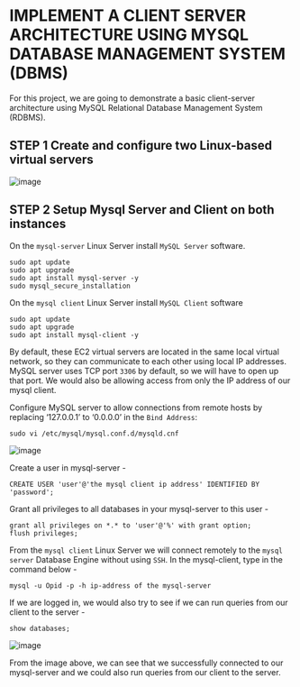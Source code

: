 # IMPLEMENT A CLIENT SERVER ARCHITECTURE USING MYSQL DATABASE MANAGEMENT SYSTEM (DBMS)

For this project, we are going to demonstrate a basic client-server architecture using MySQL Relational Database Management System (RDBMS).

## STEP 1 Create and configure two Linux-based virtual servers

![image](https://user-images.githubusercontent.com/22638955/134379702-4efb8359-8e1f-446c-af8d-b9f6df9c2ace.png)

## STEP 2 Setup Mysql Server and Client on both instances

On the `mysql-server` Linux Server install `MySQL Server` software.
```
sudo apt update
sudo apt upgrade
sudo apt install mysql-server -y
sudo mysql_secure_installation
```

On the `mysql client` Linux Server install `MySQL Client` software
```
sudo apt update
sudo apt upgrade
sudo apt install mysql-client -y
```

By default, these EC2 virtual servers are located in the same local virtual network, so they can communicate to each other using local IP addresses.
MySQL server uses TCP port `3306` by default, so we will have to open up that port. We would also be allowing access from only the IP address of our mysql client.

Configure MySQL server to allow connections from remote hosts by replacing ‘127.0.0.1’ to ‘0.0.0.0’ in the `Bind Address`:
```
sudo vi /etc/mysql/mysql.conf.d/mysqld.cnf
```

![image](https://user-images.githubusercontent.com/22638955/134383762-8665d94c-5f72-43cc-9a69-a3743867ae9e.png)

Create a user in mysql-server -
```
CREATE USER 'user'@'the mysql client ip address' IDENTIFIED BY 'password';
```

Grant all privileges to all databases in your mysql-server to this user - 
```
grant all privileges on *.* to 'user'@'%' with grant option;
flush privileges;
```

From the `mysql client` Linux Server we will connect remotely to the `mysql server` Database Engine without using `SSH`.
In the mysql-client, type in the command below -
```
mysql -u Opid -p -h ip-address of the mysql-server
```
If we are logged in, we would also try to see if we can run queries from our client to the server - 
```
show databases;
```

![image](https://user-images.githubusercontent.com/22638955/134414821-b835625f-07c9-4f68-b29a-7fd83e59278c.png)

From the image above, we can see that we successfully connected to our mysql-server and we could also run queries from our client to the server.
